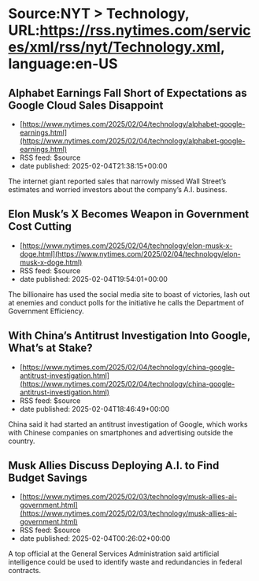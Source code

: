 # Source:NYT > Technology, URL:https://rss.nytimes.com/services/xml/rss/nyt/Technology.xml, language:en-US

## Alphabet Earnings Fall Short of Expectations as Google Cloud Sales Disappoint
 - [https://www.nytimes.com/2025/02/04/technology/alphabet-google-earnings.html](https://www.nytimes.com/2025/02/04/technology/alphabet-google-earnings.html)
 - RSS feed: $source
 - date published: 2025-02-04T21:38:15+00:00

The internet giant reported sales that narrowly missed Wall Street’s estimates and worried investors about the company’s A.I. business.

## Elon Musk’s X Becomes Weapon in Government Cost Cutting
 - [https://www.nytimes.com/2025/02/04/technology/elon-musk-x-doge.html](https://www.nytimes.com/2025/02/04/technology/elon-musk-x-doge.html)
 - RSS feed: $source
 - date published: 2025-02-04T19:54:01+00:00

The billionaire has used the social media site to boast of victories, lash out at enemies and conduct polls for the initiative he calls the Department of Government Efficiency.

## With China’s Antitrust Investigation Into Google, What’s at Stake?
 - [https://www.nytimes.com/2025/02/04/technology/china-google-antitrust-investigation.html](https://www.nytimes.com/2025/02/04/technology/china-google-antitrust-investigation.html)
 - RSS feed: $source
 - date published: 2025-02-04T18:46:49+00:00

China said it had started an antitrust investigation of Google, which works with Chinese companies on smartphones and advertising outside the country.

## Musk Allies Discuss Deploying A.I. to Find Budget Savings
 - [https://www.nytimes.com/2025/02/03/technology/musk-allies-ai-government.html](https://www.nytimes.com/2025/02/03/technology/musk-allies-ai-government.html)
 - RSS feed: $source
 - date published: 2025-02-04T00:26:02+00:00

A top official at the General Services Administration said artificial intelligence could be used to identify waste and redundancies in federal contracts.

